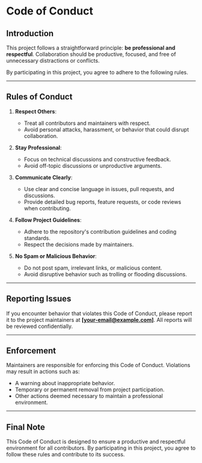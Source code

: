 # Code of Conduct

## Introduction

This project follows a straightforward principle: **be professional and respectful**. Collaboration should be productive, focused, and free of unnecessary distractions or conflicts.

By participating in this project, you agree to adhere to the following rules.

---

## Rules of Conduct

1. **Respect Others**:

    - Treat all contributors and maintainers with respect.
    - Avoid personal attacks, harassment, or behavior that could disrupt collaboration.

2. **Stay Professional**:

    - Focus on technical discussions and constructive feedback.
    - Avoid off-topic discussions or unproductive arguments.

3. **Communicate Clearly**:

    - Use clear and concise language in issues, pull requests, and discussions.
    - Provide detailed bug reports, feature requests, or code reviews when contributing.

4. **Follow Project Guidelines**:

    - Adhere to the repository's contribution guidelines and coding standards.
    - Respect the decisions made by maintainers.

5. **No Spam or Malicious Behavior**:
    - Do not post spam, irrelevant links, or malicious content.
    - Avoid disruptive behavior such as trolling or flooding discussions.

---

## Reporting Issues

If you encounter behavior that violates this Code of Conduct, please report it to the project maintainers at **[your-email@example.com]**. All reports will be reviewed confidentially.

---

## Enforcement

Maintainers are responsible for enforcing this Code of Conduct. Violations may result in actions such as:

- A warning about inappropriate behavior.
- Temporary or permanent removal from project participation.
- Other actions deemed necessary to maintain a professional environment.

---

## Final Note

This Code of Conduct is designed to ensure a productive and respectful environment for all contributors. By participating in this project, you agree to follow these rules and contribute to its success.